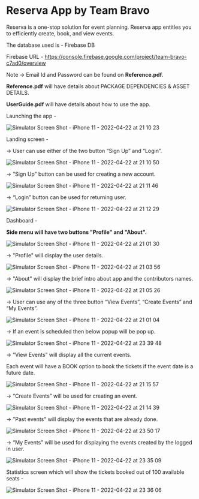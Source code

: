 # Reserva App by Team Bravo

Reserva is a one-stop solution for event planning. Reserva app entitles you to efficiently create, book, and view events.

The database used is - Firebase DB

Firebase URL - https://console.firebase.google.com/project/team-bravo-c7ad0/overview

Note -> Email Id and Password can be found on **Reference.pdf**.

**Reference.pdf** will have details about PACKAGE DEPENDENCIES & ASSET DETAILS.

**UserGuide.pdf** will have details about how to use the app.

Launching the app -

![Simulator Screen Shot - iPhone 11 - 2022-04-22 at 21 10 23](https://user-images.githubusercontent.com/99898394/164864966-96ff6787-8ded-4cb0-ba12-67dd17b4d951.png)

Landing screen -

-> User can use either of the two button “Sign Up” and “Login”.

![Simulator Screen Shot - iPhone 11 - 2022-04-22 at 21 10 50](https://user-images.githubusercontent.com/99898394/164865039-a39d39d4-39bd-4e77-ab47-3b835bfc1ddb.png)

-> “Sign Up” button can be used for creating a new account.

![Simulator Screen Shot - iPhone 11 - 2022-04-22 at 21 11 46](https://user-images.githubusercontent.com/99898394/164865226-d00dceff-f24c-4dbc-a820-82b4aff7eec0.png)

-> “Login” button can be used for returning user.

![Simulator Screen Shot - iPhone 11 - 2022-04-22 at 21 12 29](https://user-images.githubusercontent.com/99898394/164865358-f89705f1-8cab-40e2-9e8d-111abf15c60a.png)

Dashboard -

**Side menu will have two buttons "Profile" and "About".**

![Simulator Screen Shot - iPhone 11 - 2022-04-22 at 21 01 30](https://user-images.githubusercontent.com/99898394/164863341-c24d0c88-3dfd-41f5-9ba3-cb25d3aceb8b.png)

-> "Profile" will display the user details.

![Simulator Screen Shot - iPhone 11 - 2022-04-22 at 21 03 56](https://user-images.githubusercontent.com/99898394/164863725-80cae5ee-f898-45c5-acc3-bc46a5b193af.png)

-> "About" will display the brief intro about app and the contributors names.

![Simulator Screen Shot - iPhone 11 - 2022-04-22 at 21 05 26](https://user-images.githubusercontent.com/99898394/164864026-3d344624-d129-4b3e-a802-49fac02f355e.png)

-> User can use any of the three button “View Events”, “Create Events” and “My Events”.

![Simulator Screen Shot - iPhone 11 - 2022-04-22 at 21 01 04](https://user-images.githubusercontent.com/99898394/164863150-4b12d31e-55b6-46e5-87c0-a1e0c7b38ca1.png)

-> If an event is scheduled then below popup will be pop up.

![Simulator Screen Shot - iPhone 11 - 2022-04-22 at 23 39 48](https://user-images.githubusercontent.com/99898394/164877904-13f35fe6-2fcf-4d92-8e9e-b9a719fe121c.png)


-> “View Events” will display all the current events.

Each event will have a BOOK option to book the tickets if the event date is a future date.

![Simulator Screen Shot - iPhone 11 - 2022-04-22 at 21 15 57](https://user-images.githubusercontent.com/99898394/164865607-50263ad2-7871-46b9-a8e4-354ed9f49858.png)


-> “Create Events” will be used for creating an event.

![Simulator Screen Shot - iPhone 11 - 2022-04-22 at 21 14 39](https://user-images.githubusercontent.com/99898394/164865543-13ba0d53-13b8-4c98-bbf1-38f6183cb8d6.png)

-> "Past events" will display the events that are already done.

![Simulator Screen Shot - iPhone 11 - 2022-04-22 at 23 50 17](https://user-images.githubusercontent.com/99898394/164878193-dbb252ed-54ab-4979-b3ec-a96c91a498e7.png)


-> “My Events” will be used for displaying the events created by the logged in user.

![Simulator Screen Shot - iPhone 11 - 2022-04-22 at 23 35 09](https://user-images.githubusercontent.com/99898394/164877769-8701ed9d-b63d-443f-ac25-14177ca2bc91.png)


Statistics screen which will show the tickets booked out of 100 available seats -

![Simulator Screen Shot - iPhone 11 - 2022-04-22 at 23 36 06](https://user-images.githubusercontent.com/99898394/164877818-6ece9b44-5998-4de8-a94a-f95d512c0697.png)





